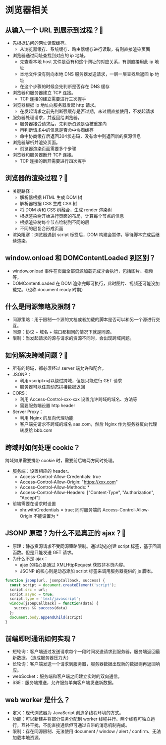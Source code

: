 # 浏览器相关
## 从输入一个 URL 到展示到过程？:star2:
- 先根据访问的网址读取缓存。
	- 从浏览器缓存、系统缓存、路由器缓存进行读取，有则直接渲染页面
- 浏览器通过网址查找到对应的 ip 地址。
	- 先查看本地 host 文件是否有和这个网址的对应关系，有则直接用此 ip 地址
	- 本地文件没有则向本地 DNS 服务器发送请求，一层一层查找后返回 ip 地址
	- 在这个步骤的时候会先判断是否存在 DNS 缓存
- 浏览器和服务器建立 TCP 连接。
	- TCP 连接的建立需要进行三次握手
- 浏览器根据 ip 地址向服务器发起 http 请求。
	- 在发起请求之前先判断强缓存是否过期，未过期直接使用，不发起请求
- 服务器处理请求，并返回给浏览器。
	- 服务器接受请求后，先判断资源是否被重定向
	- 再判断请求中的信息是否命中协商缓存
	- 命中协商缓存后返回304状态码，没有命中则返回新的资源信息
- 浏览器解析并渲染页面。
	- 浏览器渲染页面需要多个步骤
- 浏览器和服务器断开 TCP 连接。
	- TCP 连接的断开需要进行四次挥手

## 浏览器的渲染过程？:star2:
- 关键路径：
	- 解析器根据 HTML 生成 DOM 树
	- 解析器根据 CSS 生成 CSS 树
	- 将 DOM 树和 CSS 树融合，生成 render 渲染树
	- 根据渲染树开始进行页面的布局，计算每个节点的信息
	- 根据渲染树每个节点绘制到不同的层
	- 不同的层复合形成页面
- 渲染阻塞：浏览器遇到 script 标签后，DOM 构建会暂停，等待脚本完成后继续渲染。

## window.onload 和 DOMContentLoaded 到区别？
- window.onload 事件在页面全部资源加载完成才会执行，包括图片、视频等。
- DOMContentLoaded 在 DOM 渲染完即可执行，此时图片、视频还可能没加载完。（也称 document ready 时期）

## 什么是同源策略及限制？
- 同源策略：用于限制一个源的文档或者加载的脚本是否可以和另一个源进行交互。
- 同源：协议 + 域名 + 端口都相同的情况下就是同源。
- 限制：当发起请求的源与请求的资源不同时，会出现跨域问题。

## 如何解决跨域问题？:star2:
- 所有的跨域，都必须经过 server 端允许和配合。
- JSONP：
	- 利用\<script\>可以绕过跨域，但是只能进行 GET 请求
	- 服务器可以任意动态拼接数据返回
- CORS：
	- 利用 Access-Control-xxx-xxx 设置允许跨域的域名、方法等
	- 需要服务端设置 http header
- Server Proxy：
	- 利用 Nginx 的反向代理功能 
	- 客户端先请求不跨域的域名 aaa.com，然后 Nginx 作为服务器反向代理转发给 bbb.com

## 跨域时如何处理 cookie？
跨域如果需要携带 cookie 时，需要前后端两方同时处理。
- 服务端：设置相应的 header。
	- Access-Control-Allow-Credentials: true
	- Access-Control-Allow-Origin: "https://xxx.com"
	- Access-Control-Allow-Methods: *
	- Access-Control-Allow-Headers: \["Content-Type", "Authorization", "Accept"\]
- 前端需要在请求时设置
  - xhr.withCredentials = true;
同时服务端的 Access-Control-Allow-Origin 不能设置为 *

## JSONP 原理？为什么不是真正的 ajax？:star2:
- 原理：静态资源请求不受同源策略限制。通过动态创建 script 标签，基于回调函数。但是只能发送 GET 请求。
- 为什么不是 ajax：
	- ajax 的核心是通过 XMLHttpRequest 获取非本页内容。
	- JSONP 的核心则是动态添加 script 标签来调用服务器提供的 js 脚本。
```javascript
function jsonp(url, jsonpCallback, success) {
  const script = document.createElement('script');
  script.src = url;
  script.async = true;
  script.type = 'text/javascript';
  window[jsonpCallback] = function(data) {
    success && success(data)
  };
  document.body.appendChild(script)
}
```

## 前端即时通讯如何实现？
- 短轮询：客户端通过发送请求每个一段时间发送请求到服务器，服务端返回最新数据。（造成服务器压力大）
- 长轮询：客户端发送一个请求到服务器，服务器数据出现新的数据则再返回响应。
- webSocket：服务端和客户端之间建立实时的双向通信。
- SSE：服务端推送，允许服务单向客户端发送新数据。

## web worker 是什么？
- 定义：现代浏览器为 JavaScript 创造多线程环境的方式。
- 功能：可以新建并将部分任务分配到 worker 线程并行。两个线程可独立运行，互补干扰，不能直接通信但可通过自带的消息机制完成。
- 限制：存在同源限制、无法使用 document / window / alert / confirm、无法加载本地资源。
